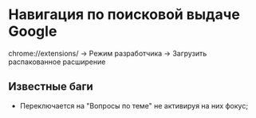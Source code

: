 # Навигация по поисковой выдаче Google

chrome://extensions/ -> Режим разработчика -> Загрузить распакованное расширение

## Известные баги

*   Переключается на "Вопросы по теме" не активируя на них фокус;
